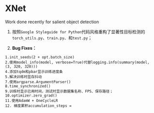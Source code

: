 # XNet
Work done recently for salient object detection



1. 按照`Google Styleguide for Python`代码风格重构了显著性目标检测的`torch_utils.py`、`train.py`、和`test.py`；

2. **Bug Fixes：**

```
1.init_seeds(2 + opt.batch_size)
2.使用model_info(model, verbose=True)代替logging.info(summary(model, (3, 320, 320)))
4.添加tqdm和pbar显示训练进度条
5.解决训练时显存抖动
7.使用argparse.ArgumentParser()
8.time_synchronized()
9.训练时显示已用时间，测试时显示数据集名称、FPS、保存路径；
10.optimizer.zero_grad()
11.使用AdamW + OneCycleLR
12. 梯度累积accumulation_steps = 
```

